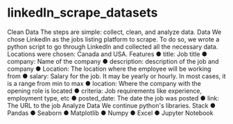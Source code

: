 # linkedIn_scrape_datasets
Clean Data
The steps are simple: collect, clean, and analyze data.
Data
We chose LinkedIn as the jobs listing platform to scrape. To do so, we wrote a python script to go through LinkedIn and collected all the necessary data. Locations were chosen: Canada and USA.
Features
    ● title: Job title
    ● company: Name of the company
    ● description: description of the job and company
    ● Location: The location where the employee will be working from
    ● salary: Salary for the job. It may be yearly or hourly. In most cases, it is a range
    from min to max
    ● location: Where the company with the opening role is located
    ● criteria: Job requirements like experience, employment type, etc
    ● posted_date: The date the job was posted
    ● link: The URL to the job
Analyze Data
We continue python's libraries.
Stack
● Pandas
● Seaborn
● Matplotlib
● Numpy
● Excel
● Jupyter Notebook

